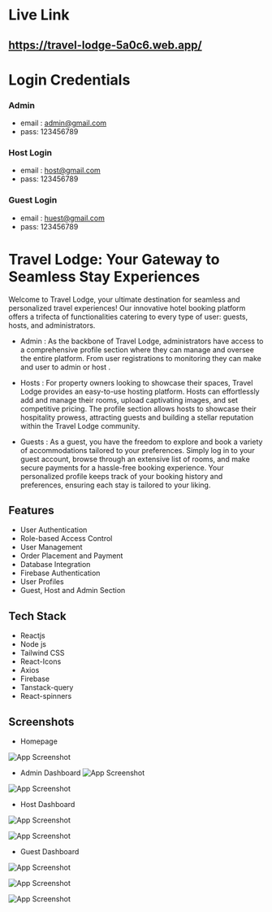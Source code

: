 
# Live Link
## https://travel-lodge-5a0c6.web.app/

# Login Credentials

### Admin

- email : admin@gmail.com
- pass: 123456789

### Host Login 
- email : host@gmail.com
- pass: 123456789

### Guest Login 
- email : huest@gmail.com
- pass: 123456789

# Travel Lodge: Your Gateway to Seamless Stay Experiences

Welcome to Travel Lodge, your ultimate destination for seamless and personalized travel experiences! Our innovative hotel booking platform offers a trifecta of functionalities catering to every type of user: guests, hosts, and administrators.

- Admin : 
As the backbone of Travel Lodge, administrators have access to a comprehensive profile section where they can manage and oversee the entire platform. From user registrations to monitoring they can make and user to admin or host .

- Hosts : 
For property owners looking to showcase their spaces, Travel Lodge provides an easy-to-use hosting platform. Hosts can effortlessly add and manage their rooms, upload captivating images, and set competitive pricing. The profile section allows hosts to showcase their hospitality prowess, attracting guests and building a stellar reputation within the Travel Lodge community.

- Guests : 
As a guest, you have the freedom to explore and book a variety of accommodations tailored to your preferences. Simply log in to your guest account, browse through an extensive list of rooms, and make secure payments for a hassle-free booking experience. Your personalized profile keeps track of your booking history and preferences, ensuring each stay is tailored to your liking.

## Features

- User Authentication
- Role-based Access Control
- User Management
- Order Placement and Payment
- Database Integration
- Firebase Authentication
- User Profiles
- Guest, Host and Admin Section


## Tech Stack

* Reactjs
* Node js
* Tailwind CSS
* React-Icons
* Axios
* Firebase
* Tanstack-query
* React-spinners

## Screenshots

- Homepage

![App Screenshot](https://i.ibb.co/pQ63hns/homepage.png)

- Admin Dashboard
![App Screenshot](https://i.ibb.co/qW6Vm22/all-user-admin.png)

![App Screenshot](https://i.ibb.co/0ySfSGq/admin-profile.png)


- Host Dashboard

![App Screenshot](https://i.ibb.co/kX9kh6F/add-room-host.png)

![App Screenshot](https://i.ibb.co/xHKyPgM/2.png)


- Guest Dashboard

![App Screenshot](https://i.ibb.co/DpjvHSP/1.png)

![App Screenshot](https://i.ibb.co/dpPYFK9/guest-pay.png)

![App Screenshot](https://i.ibb.co/RS2mjXj/my-booking.png)


